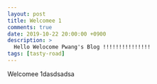 ```yaml
---
layout: post
title: Welcomee 1
comments: true
date: 2019-10-22 20:00:00 +0900
description: >
  Hello Welocome Pwang's Blog !!!!!!!!!!!!!!!
tags: [tasty-road]
---
```


Welcomee 1dasdsadsa